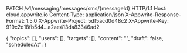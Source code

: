 PATCH /v1/messaging/messages/sms/{messageId} HTTP/1.1
Host: cloud.appwrite.io
Content-Type: application/json
X-Appwrite-Response-Format: 1.5.0
X-Appwrite-Project: 5df5acd0d48c2
X-Appwrite-Key: 919c2d18fb5d4...a2ae413da83346ad2

{
  "topics": [],
  "users": [],
  "targets": [],
  "content": "<CONTENT>",
  "draft": false,
  "scheduledAt": 
}
